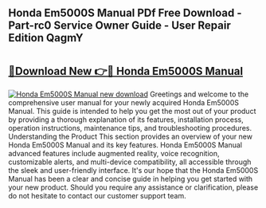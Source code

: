 ## Honda Em5000S Manual PDf Free Download - Part-rc0 Service Owner Guide - User Repair Edition QagmY

# <h2><a href="http://bc8346.oget.top/?id=Honda+Em5000S+Manual">🔗Download New 👉🔴 Honda Em5000S Manual</a></h2>

[![Honda Em5000S Manual new download](https://i.imgur.com/5g1atiW.png)](http://bc8346.oget.top/?id=Honda+Em5000S+Manual)
Greetings and welcome to the comprehensive user manual for your newly acquired Honda Em5000S Manual. This guide is intended to help you get the most out of your product by providing a thorough explanation of its features, installation process, operation instructions, maintenance tips, and troubleshooting procedures. Understanding the Product This section provides an overview of your new Honda Em5000S Manual and its key features. Honda Em5000S Manual advanced features include augmented reality, voice recognition, customizable alerts, and multi-device compatibility, all accessible through the sleek and user-friendly interface. It's our hope that the Honda Em5000S Manual has been a clear and concise guide in helping you get started with your new product. Should you require any assistance or clarification, please do not hesitate to contact our customer support team.
